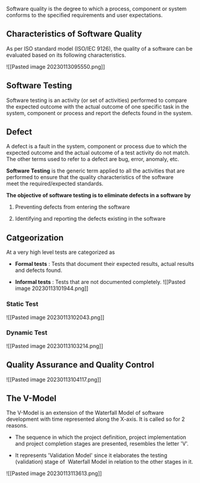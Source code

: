 Software quality is the degree to which a process, component or system conforms to the specified requirements and user expectations.

## Characteristics of Software Quality

As per ISO standard model (ISO/IEC 9126), the quality of a software can be evaluated based on its following characteristics.

![[Pasted image 20230113095550.png]]

## Software Testing

Software testing is an activity (or set of activities) performed to compare the expected outcome with the actual outcome of one specific task in the system, component or process and report the defects found in the system.

## Defect

A defect is a fault in the system, component or process due to which the expected outcome and the actual outcome of a test activity do not match.  
The other terms used to refer to a defect are bug, error, anomaly, etc.

**Software Testing** is the generic term applied to all the activities that are performed to ensure that the quality characteristics of the software meet the required/expected standards. 

**The objective of software testing is to eliminate defects in a software by**

1.  Preventing defects from entering the software
    
2.  Identifying and reporting the defects existing in the software

## Catgeorization

At a very high level tests are categorized as

-   **Formal tests** : Tests that document their expected results, actual results and defects found.
    
-   **Informal tests** : Tests that are not documented completely.
![[Pasted image 20230113101944.png]]

### Static Test
![[Pasted image 20230113102043.png]]

### Dynamic Test
![[Pasted image 20230113103214.png]]

## Quality Assurance and Quality Control

![[Pasted image 20230113104117.png]]

## The V-Model

The V-Model is an extension of the Waterfall Model of software development with time represented along the X-axis. It is called so for 2 reasons.

-   The sequence in which the project definition, project implementation and project completion stages are presented, resembles the letter 'V'.
    
-   It represents 'Validation Model' since it elaborates the testing (validation) stage of  Waterfall Model in relation to the other stages in it.

![[Pasted image 20230113113613.png]]

